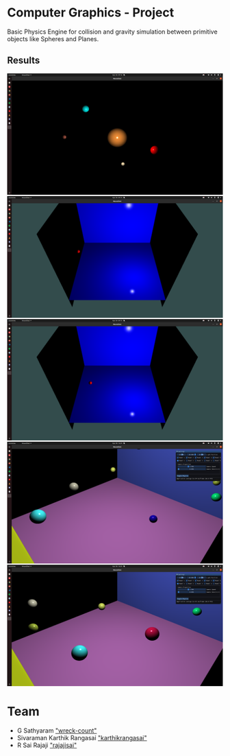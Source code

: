 # Computer Graphics - Project
Basic Physics Engine for collision and gravity simulation between primitive objects like Spheres and Planes.

## Results
![Solar System Scene](./outputs/solar_system.png "Solar System")
![Scene 1](./outputs/collision_1.png "Collision 1")
![Scene 2](./outputs/collision_2.png "Collision 2")
![Scene 3](./outputs/collision_3.png "Collision 3")
![Scene 4](./outputs/collision_4.png "Collision 4")

# Team
- G Sathyaram ["wreck-count"](https://github.com/wreck-count)
- Sivaraman Karthik Rangasai ["karthikrangasai"](https://github.com/karthikrangasai)
- R Sai Rajaji ["rajajisai"](https://github.com/rajajisai)